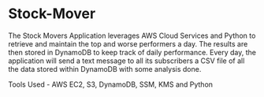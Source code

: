 # Stock-Mover
The Stock Movers Application leverages AWS Cloud Services and Python to retrieve and maintain the top and worse performers a day. The results are then stored in DynamoDB to keep track of daily performance. Every day, the application will send a text message to all its subscribers a CSV file of all the data stored within DynamoDB with some analysis done.

Tools Used - AWS EC2, S3, DynamoDB, SSM, KMS and Python
